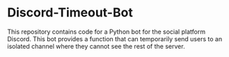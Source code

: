 # Discord-Timeout-Bot

This repository contains code for a Python bot for the social platform Discord. This bot provides a function that can temporarily send users to an isolated channel where they cannot see the rest of the server.
